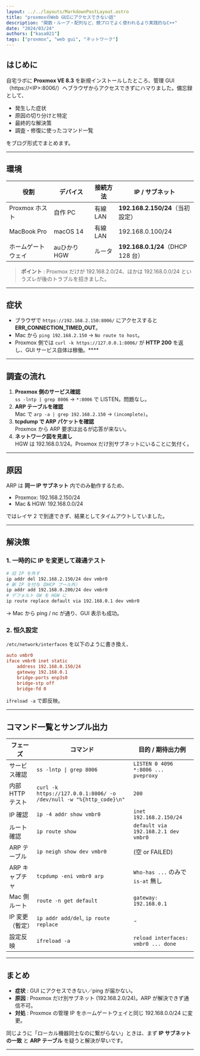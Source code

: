 ```yaml
---
layout: ../../layouts/MarkdownPostLayout.astro
title: "proxmoxのWeb GUIにアクセスできない話"
description: "関数・ループ・配列など、競プロでよく使われるより実践的なC++"
date: "2024/03/24"
authors: ["kasa021"]
tags: ["proxmox", "web gui", "ネットワーク"]
---
```


## はじめに
自宅ラボに **Proxmox VE 8.3** を新規インストールしたところ、管理 GUI（https://\<IP\>:8006/）へブラウザからアクセスできずにハマりました。備忘録として、

* 発生した症状
* 原因の切り分けと特定
* 最終的な解決策
* 調査・修復に使ったコマンド一覧

をブログ形式でまとめます。

---

## 環境
| 役割 | デバイス | 接続方法 | IP / サブネット |
|------|----------|----------|-----------------|
| Proxmox ホスト | 自作 PC | 有線 LAN | **192.168.2.150/24**（当初設定） |
| MacBook Pro | macOS 14 | 有線 LAN | 192.168.0.100/24 |
| ホームゲートウェイ | auひかり HGW | ルータ | **192.168.0.1/24**（DHCP 128 台） |

> **ポイント** : Proxmox だけが 192.168.2.0/24、ほかは 192.168.0.0/24 というズレが後のトラブルを招きました。

---

## 症状
* ブラウザで `https://192.168.2.150:8006/` にアクセスすると **ERR_CONNECTION_TIMED_OUT**。
* Mac から `ping 192.168.2.150` → `No route to host`。
* Proxmox 側では `curl -k https://127.0.0.1:8006/` が **HTTP 200** を返し、GUI サービス自体は稼働。****

---

## 調査の流れ
1. **Proxmox 側のサービス確認**  
   `ss -lntp | grep 8006` → `*:8006` で LISTEN。問題なし。
2. **ARP テーブルを確認**  
   Mac で `arp -a | grep 192.168.2.150` → `(incomplete)`。
3. **tcpdump で ARP パケットを確認**  
   Proxmox から ARP 要求は出るが応答が来ない。
4. **ネットワーク図を見直し**  
   HGW は 192.168.0.1/24。Proxmox だけ別サブネットにいることに気付く。

---

## 原因
ARP は **同一 IP サブネット** 内でのみ動作するため、

* Proxmox: 192.168.2.150/24
* Mac & HGW: 192.168.0.0/24

ではレイヤ 2 で到達できず、結果としてタイムアウトしていました。

---

## 解決策
### 1. 一時的に IP を変更して疎通テスト
```bash
# 旧 IP を外す
ip addr del 192.168.2.150/24 dev vmbr0
# 新 IP を付与（DHCP プール外）
ip addr add 192.168.0.200/24 dev vmbr0
# デフォルト GW を HGW に
ip route replace default via 192.168.0.1 dev vmbr0
```
→ Mac から ping / nc が通り、GUI 表示も成功。

### 2. 恒久設定
`/etc/network/interfaces` を以下のように書き換え、
```ini
auto vmbr0
iface vmbr0 inet static
    address 192.168.0.150/24
    gateway 192.168.0.1
    bridge-ports enp3s0
    bridge-stp off
    bridge-fd 0
```
`ifreload -a` で即反映。

---

## コマンド一覧とサンプル出力
| フェーズ | コマンド | 目的 / 期待出力例 |
|-----------|----------|-------------------|
| サービス確認 | `ss -lntp \| grep 8006` | `LISTEN 0 4096 *:8006 ... pveproxy` |
| 内部 HTTP テスト | `curl -k https://127.0.0.1:8006/ -o /dev/null -w "%{http_code}\n"` | `200` |
| IP 確認 | `ip -4 addr show vmbr0` | `inet 192.168.2.150/24` |
| ルート確認 | `ip route show` | `default via 192.168.2.1 dev vmbr0` |
| ARP テーブル | `ip neigh show dev vmbr0` | (空 or FAILED) |
| ARP キャプチャ | `tcpdump -eni vmbr0 arp` | `Who-has ...` のみで `is-at` 無し |
| Mac 側ルート | `route -n get default` | `gateway: 192.168.0.1` |
| IP 変更（暫定） | `ip addr add/del`, `ip route replace` | - |
| 設定反映 | `ifreload -a` | `reload interfaces: vmbr0 ... done` |

---

## まとめ
* **症状** : GUI にアクセスできない／ping が届かない。
* **原因** : Proxmox だけ別サブネット (192.168.2.0/24)。ARP が解決できず通信不可。
* **対処** : Proxmox の管理 IP をホームゲートウェイと同じ 192.168.0.0/24 に変更。

同じように「ローカル機器同士なのに繋がらない」ときは、まず **IP サブネットの一致** と **ARP テーブル** を疑うと解決が早いです。

---

